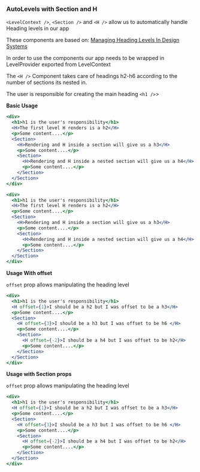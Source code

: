 ### AutoLevels with Section and H

`<LevelContext />`, `<Section />` and `<H />` allow us to automatically handle Heading levels in our app

These components are based on: [Managing Heading Levels In Design Systems](https://medium.com/@Heydon/managing-heading-levels-in-design-systems-18be9a746fa3)

In order to use the components our app needs to be wrapped in LevelProvider exported from LevelContext

The `<H />` Component takes care of headings h2-h6 according to the number of sections its nested in.

The user is responsible for creating the main heading `<h1 />`>

**Basic Usage**

```jsx static
<div>
  <h1>h1 is the user's responsibility</h1>
  <H>The first level H renders is a h2</H>
  <p>Some content....</p>
  <Section>
    <H>Rendering and H inside a section will give us a h3</H>
    <p>Some content....</p>
    <Section>
      <H>Rendering and H inside a nested section will give us a h4</H>
      <p>Some content....</p>
    </Section>
  </Section>
</div>
```

```jsx
<div>
  <h1>h1 is the user's responsibility</h1>
  <H>The first level H renders is a h2</H>
  <p>Some content....</p>
  <Section>
    <H>Rendering and H inside a section will give us a h3</H>
    <p>Some content....</p>
    <Section>
      <H>Rendering and H inside a nested section will give us a h4</H>
      <p>Some content....</p>
    </Section>
  </Section>
</div>
```

**Usage With offset**

`offset` prop allows manipulating the heading level

```jsx
<div>
  <h1>h1 is the user's responsibility</h1>
  <H offset={1}>I should be a h2 but I was offset to be a h3</H>
  <p>Some content....</p>
  <Section>
    <H offset={3}>I should be a h3 but I was offset to be h6 </H>
    <p>Some content....</p>
    <Section>
      <H offset={-2}>I should be a h4 but I was offset to be h2</H>
      <p>Some content....</p>
    </Section>
  </Section>
</div>
```

**Usage with Section props**

`offset` prop allows manipulating the heading level

```jsx
<div>
  <h1>h1 is the user's responsibility</h1>
  <H offset={1}>I should be a h2 but I was offset to be a h3</H>
  <p>Some content....</p>
  <Section>
    <H offset={3}>I should be a h3 but I was offset to be h6 </H>
    <p>Some content....</p>
    <Section>
      <H offset={-2}>I should be a h4 but I was offset to be h2</H>
      <p>Some content....</p>
    </Section>
  </Section>
</div>
```

